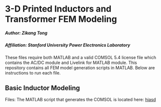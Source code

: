 # 3-D Printed Inductors and Transformer FEM Modeling

##### Author: Zikang Tong
##### Affiliation: Stanford University Power Electronics Laboratory

These files require both MATLAB and a valid COMSOL 5.4 license file which contains the AC/DC module and Livelink for MATLAB module. This repository contains all FEM model generation scripts in MATLAB. Below are instructions to run each file.


## Basic Inductor Modeling

Files: The MATLAB script that generates the COMSOL is located here: [hiasd](MATLAB_scripts/)
